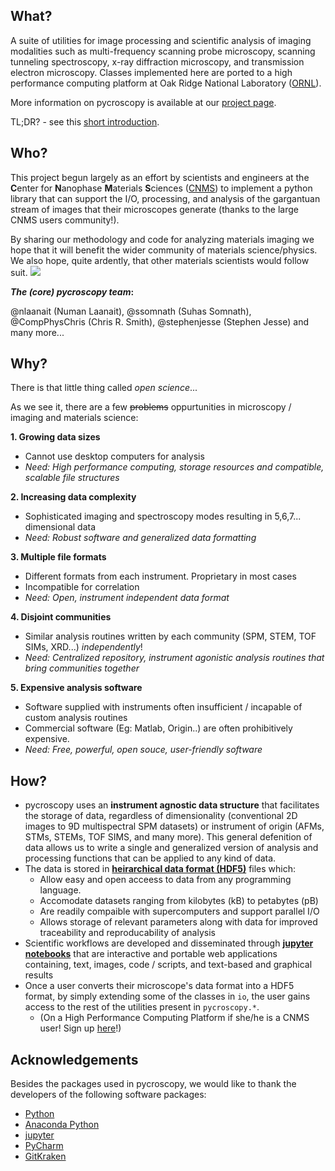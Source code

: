 What?
--------------------
A suite of utilities for image processing and scientific analysis of imaging modalities such as multi-frequency scanning probe microscopy, scanning tunneling spectroscopy, x-ray diffraction microscopy, and transmission electron microscopy.
Classes implemented here are ported to a high performance computing platform at Oak Ridge National Laboratory ([ORNL](https://www.ornl.gov/)).

More information on pycroscopy is available at our [project page](https://github.com/pycroscopy/pycroscopy). 

TL;DR? - see this [short introduction](https://github.com/pycroscopy/pycroscopy/blob/master/docs/pycroscopy_2017_07_11.pdf).

Who?
-----------
This project begun largely as an effort by scientists and engineers at the **C**enter for **N**anophase **M**aterials **S**ciences ([CNMS](https://www.ornl.gov/facility/cnms)) to implement a python library that can support the I/O, processing, and analysis of the gargantuan stream of images that their microscopes generate (thanks to the large CNMS users community!).

By sharing our methodology and code for analyzing materials imaging we hope that it will benefit the wider community of materials science/physics. We also hope, quite ardently, that other materials scientists would follow suit. 
![](https://raw.githubusercontent.com/pycroscopy/pycroscopy/gh-pages/images/smiley_wink.png)

**_The (core) pycroscopy team_:**

@nlaanait (Numan Laanait), @ssomnath (Suhas Somnath), @CompPhysChris (Chris R. Smith), @stephenjesse (Stephen Jesse) and many more...

Why?
---------------
There is that little thing called _open science_... 

As we see it, there are a few ~~problems~~ oppurtunities in microscopy / imaging and materials science:

**1. Growing data sizes**
  * Cannot use desktop computers for analysis 
  * _Need: High performance computing, storage resources and compatible, scalable file structures_ 
  
**2. Increasing data complexity**
  * Sophisticated imaging and spectroscopy modes resulting in 5,6,7... dimensional data
  * _Need: Robust software and generalized data formatting_
  
**3. Multiple file formats**
  * Different formats from each instrument. Proprietary in most cases
  * Incompatible for correlation
  * _Need: Open, instrument independent data format_
  
**4. Disjoint communities** 
  * Similar analysis routines written by each community (SPM, STEM, TOF SIMs, XRD...) _independently_!
  * _Need: Centralized repository, instrument agonistic analysis routines that bring communities together_
  
**5. Expensive analysis software**
  * Software supplied with instruments often insufficient / incapable of custom analysis routines
  * Commercial software (Eg: Matlab, Origin..) are often prohibitively expensive.
  * _Need: Free, powerful, open souce, user-friendly software_

How?
-----------------
* pycroscopy uses an **instrument agnostic data structure** that facilitates the storage of data, regardless of dimensionality (conventional 2D images to 9D multispectral SPM datasets) or instrument of origin (AFMs, STMs, STEMs, TOF SIMS, and many more). This general defenition of data allows us to write a single and generalized version of analysis and processing functions that can be applied to any kind of data.  
* The data is stored in **[heirarchical data format (HDF5)](http://extremecomputingtraining.anl.gov/files/2015/03/HDF5-Intro-aug7-130.pdf)** files which:
   * Allow easy and open acceess to data from any programming language.
   * Accomodate datasets ranging from kilobytes (kB) to petabytes (pB)
   * Are readily compaible with supercomputers and support parallel I/O
   * Allows storage of relevant parameters along with data for improved traceability and reproducability of analysis
* Scientific workflows are developed and disseminated through **[jupyter notebooks](http://jupyter.org/)** that are interactive and portable web applications containing, text, images, code / scripts, and text-based and graphical results
* Once a user converts their microscope's data format into a HDF5 format, by simply extending some of the classes in `io`, the user gains access to the rest of the utilities present in `pycroscopy.*`. 
   * (On a High Performance Computing Platform if she/he is a CNMS user!   Sign up [here](https://www.ornl.gov/facility/cnms/subpage/user-program-overview)!) 
  
Acknowledgements
----------------
Besides the packages used in pycroscopy, we would like to thank the developers of the following software packages:
+ [Python](https://www.python.org)  
+ [Anaconda Python](https://www.continuum.io/anaconda-overview) 
+ [jupyter](http://jupyter.org/)
+ [PyCharm](https://www.jetbrains.com/pycharm/)
+ [GitKraken](https://www.gitkraken.com/)

